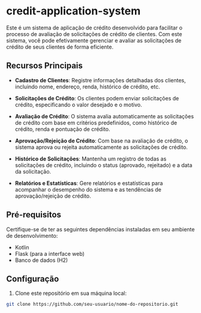 # credit-application-system

Este é um sistema de aplicação de crédito desenvolvido para facilitar o processo de avaliação de solicitações de crédito de clientes. Com este sistema, você pode efetivamente gerenciar e avaliar as solicitações de crédito de seus clientes de forma eficiente.

## Recursos Principais

- **Cadastro de Clientes**: Registre informações detalhadas dos clientes, incluindo nome, endereço, renda, histórico de crédito, etc.

- **Solicitações de Crédito**: Os clientes podem enviar solicitações de crédito, especificando o valor desejado e o motivo.

- **Avaliação de Crédito**: O sistema avalia automaticamente as solicitações de crédito com base em critérios predefinidos, como histórico de crédito, renda e pontuação de crédito.

- **Aprovação/Rejeição de Crédito**: Com base na avaliação de crédito, o sistema aprova ou rejeita automaticamente as solicitações de crédito.

- **Histórico de Solicitações**: Mantenha um registro de todas as solicitações de crédito, incluindo o status (aprovado, rejeitado) e a data da solicitação.

- **Relatórios e Estatísticas**: Gere relatórios e estatísticas para acompanhar o desempenho do sistema e as tendências de aprovação/rejeição de crédito.

## Pré-requisitos

Certifique-se de ter as seguintes dependências instaladas em seu ambiente de desenvolvimento:

- Kotlin
- Flask (para a interface web)
- Banco de dados (H2)

## Configuração

1. Clone este repositório em sua máquina local:

```bash
git clone https://github.com/seu-usuario/nome-do-repositorio.git
